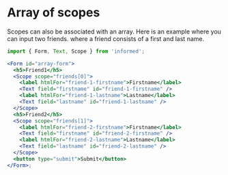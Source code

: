 # Array of scopes

Scopes can also be associated with an array. Here is an example where you can input two friends.
where a friend consists of a first and last name.

<!-- STORY -->

```jsx
import { Form, Text, Scope } from 'informed';

<Form id="array-form">
  <h5>Friend1</h5>
  <Scope scope="friends[0]">
    <label htmlFor="friend-1-firstname">Firstname</label>
    <Text field="firstname" id="friend-1-firstname" />
    <label htmlFor="friend-1-lastname">Lastname</label>
    <Text field="lastname" id="friend-1-lastname" />
  </Scope>
  <h5>Friend2</h5>
  <Scope scope="friends[1]">
    <label htmlFor="friend-2-firstname">Firstname</label>
    <Text field="firstname" id="friend-2-firstname" />
    <label htmlFor="friend-2-lastname">Lastname</label>
    <Text field="lastname" id="friend-2-lastname" />
  </Scope>
  <button type="submit">Submit</button>
</Form>;
```
